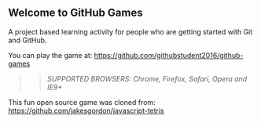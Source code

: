 ## Welcome to GitHub Games

A project based learning activity for people who are getting started with Git and GitHub.

You can play the game at:
https://github.com/githubstudent2016/github-games

>> _*SUPPORTED BROWSERS*: Chrome, Firefox, Safari, Opera and IE9+_

This fun open source game was cloned from: https://github.com/jakesgordon/javascript-tetris
